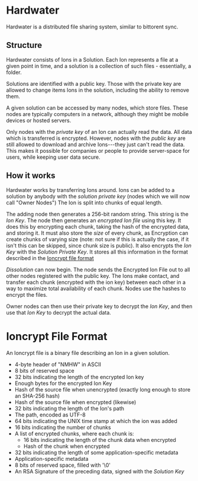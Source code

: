 # Hardwater

Hardwater is a distributed file sharing system, similar to bittorent sync.


## Structure

Hardwater consists of Ions in a Solution.
Each Ion represents a file at a given point in time, and a solution is a collection of such files - essentially, a folder.

Solutions are identified with a public key.
Those with the private key are allowed to change items Ions in the solution, including the ability to remove them.

A given solution can be accessed by many nodes, which store files.
These nodes are typically computers in a network, although they might be mobile devices or hosted servers.

Only nodes with the *private key* of an Ion can actually read the data.
All data which is transferred is encrypted.
However, nodes with the *public key* are still allowed to download and archive Ions---they just can't read the data.
This makes it possible for companies or people to provide server-space for users, while keeping user data secure.

## How it works
Hardwater works by transferring Ions around.
Ions can be added to a solution by anybody with the *solution private key* (nodes which we will now call  "Owner Nodes")
The Ion is split into chunks of equal length.

The adding node then generates a 256-bit random string.
This string is the *Ion Key*.
The node then generates an *encrypted Ion file* using this key.
It does this by encrypting each chunk, taking the hash of the encrypted data, and storing it.
It must also store the *size* of every chunk, as Encryption can create chunks of varying size (note: not sure if this is actually the case, if it isn't this can be skipped, since chunk size is public).
It also encrypts the *Ion Key* with the *Solution Private Key*.
It stores all this information in the format described in the [Ioncrypt file format](#ioncrypt-file-format)

*Dissolution* can now begin.
The node sends the Encrypted Ion File out to all other nodes registered with the public key.
The Ions make contact, and transfer each chunk (encrypted with the ion key) between each other in a way to maximize total availability of each chunk.
Nodes use the hashes to encrypt the files.

Owner nodes can then use their private key to decrypt the *Ion Key*, and then use that *Ion Key* to decrypt the actual data.

# Ioncrypt File Format
An Ioncrypt file is a binary file describing an Ion in a given solution.

- 4-byte header of "NMHW" in ASCII
- 8 bits of reserved space
- 32 bits indicating the length of the encrypted Ion key
- Enough bytes for the encrypted Ion Key
- Hash of the source file when unencrypted (exactly long enough to store an SHA-256 hash)
- Hash of the source file when encrypted (likewise)
- 32 bits indicating the length of the Ion's path
- The path, encoded as UTF-8
- 64 bits indicating the UNIX time stamp at which the ion was added
- 16 bits indicating the number of chunks
- A list of encrypted chunks, where each chunk is:
  - 16 bits indicating the length of the chunk data when encrypted
  - Hash of the chunk when encrypted
- 32 bits indicating the length of some application-specific metadata
- Application-specific metadata
- 8 bits of reserved space, filled with '\0'
- An RSA Signature of the preceding data, signed with the *Solution Key*

